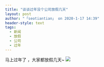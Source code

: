 ```yaml
---
title: "谈谈过年没个公司放假几天"
layout: post
author: "「seotiantian」 on 2020-1-17 14:39"
header-style: text
tags:
  - 新闻
  - 放假
  - 公司
  - 过年
---
```


<head></head>
<body>
 马上过年了 ，大家都放假几天~
 <img src="https://bbs.boniu123.cc/static/image/smiley/1ali/15.gif" smilieid="287">
 <br>
</body>


